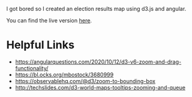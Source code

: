 I got bored so I created an election results map using d3.js and angular.

You can find the live version [here]().

# Helpful Links
- https://angularquestions.com/2020/10/12/d3-v6-zoom-and-drag-functionality/
- https://bl.ocks.org/mbostock/3680999
- https://observablehq.com/@d3/zoom-to-bounding-box
- http://techslides.com/d3-world-maps-tooltips-zooming-and-queue
